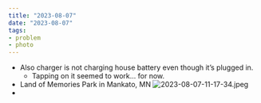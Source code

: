 ```yaml
---
title: "2023-08-07"
date: "2023-08-07"
tags:
- problem
- photo
---
```

- Also charger is not charging house battery even though it’s plugged in.
	- Tapping on it seemed to work... for now.
- Land of Memories Park in Mankato, MN
![2023-08-07-11-17-34.jpeg](/assets/2023-08-07-11-17-34.jpeg)
-